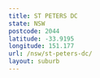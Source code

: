 ```yaml
---
title: ST PETERS DC
state: NSW
postcode: 2044
latitude: -33.9195
longitude: 151.177
url: /nsw/st-peters-dc/
layout: suburb
---
```

